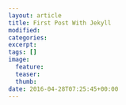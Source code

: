 ```yaml
---
layout: article
title: First Post With Jekyll
modified:
categories: 
excerpt:
tags: []
image:
  feature:
  teaser:
  thumb:
date: 2016-04-28T07:25:45+00:00
---
```


